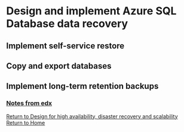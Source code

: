 # Design and implement Azure SQL Database data recovery

## Implement self-service restore


## Copy and export databases

## Implement long-term retention backups 


### [Notes from edx]()




[Return to Design for high availability, disaster recovery and scalability](readme.md)  
[Return to Home](./readme.md)
